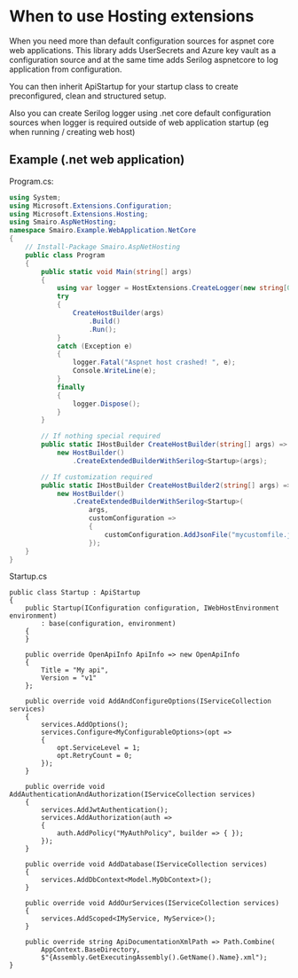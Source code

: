 ﻿# When to use Hosting extensions
When you need more than default configuration sources for aspnet core web applications. This library adds UserSecrets and Azure key vault as a configuration source and at the same time adds Serilog aspnetcore to log application from configuration.

You can then inherit ApiStartup for your startup class to create preconfigured, clean and structured setup.

Also you can create Serilog logger using .net core default configuration sources when logger is required outside of web application startup (eg when running / creating web host)

## Example (.net web application)
Program.cs:
```csharp
using System;
using Microsoft.Extensions.Configuration;
using Microsoft.Extensions.Hosting;
using Smairo.AspNetHosting;
namespace Smairo.Example.WebApplication.NetCore
{
    // Install-Package Smairo.AspNetHosting
    public class Program
    {
        public static void Main(string[] args)
        {
            using var logger = HostExtensions.CreateLogger(new string[0]);
            try
            {
                CreateHostBuilder(args)
                    .Build()
                    .Run();
            }
            catch (Exception e)
            {
                logger.Fatal("Aspnet host crashed! ", e);
                Console.WriteLine(e);
            }
            finally
            {
                logger.Dispose();
            }
        }

        // If nothing special required
        public static IHostBuilder CreateHostBuilder(string[] args) =>
            new HostBuilder()
                .CreateExtendedBuilderWithSerilog<Startup>(args);

        // If customization required
        public static IHostBuilder CreateHostBuilder2(string[] args) =>
            new HostBuilder()
                .CreateExtendedBuilderWithSerilog<Startup>(
                    args, 
                    customConfiguration =>
                    {
                        customConfiguration.AddJsonFile("mycustomfile.json", optional: true);
                    });
    }
}
```

Startup.cs
```
public class Startup : ApiStartup
{
    public Startup(IConfiguration configuration, IWebHostEnvironment environment)
        : base(configuration, environment)
    {
    }

    public override OpenApiInfo ApiInfo => new OpenApiInfo
    {
        Title = "My api",
        Version = "v1"
    };

    public override void AddAndConfigureOptions(IServiceCollection services)
    {
        services.AddOptions();
        services.Configure<MyConfigurableOptions>(opt =>
        {
            opt.ServiceLevel = 1;
            opt.RetryCount = 0;
        });
    }

    public override void AddAuthenticationAndAuthorization(IServiceCollection services)
    {
        services.AddJwtAuthentication();
        services.AddAuthorization(auth =>
        {
            auth.AddPolicy("MyAuthPolicy", builder => { });
        });
    }

    public override void AddDatabase(IServiceCollection services)
    {
        services.AddDbContext<Model.MyDbContext>();
    }

    public override void AddOurServices(IServiceCollection services)
    {
        services.AddScoped<IMyService, MyService>();
    }

    public override string ApiDocumentationXmlPath => Path.Combine(
        AppContext.BaseDirectory,
        $"{Assembly.GetExecutingAssembly().GetName().Name}.xml");
}
```